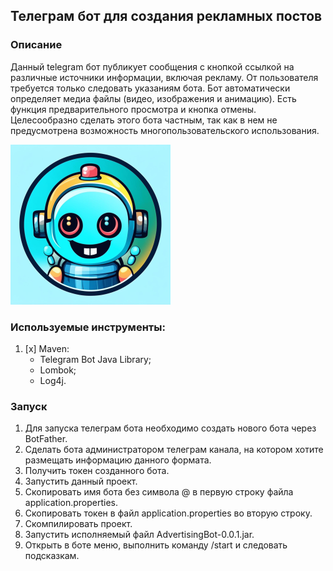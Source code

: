## Телеграм бот для создания рекламных постов
### Описание
Данный telegram бот публикует сообщения с кнопкой ссылкой на различные 
источники информации, включая рекламу. От пользователя требуется 
только следовать указаниям бота. Бот автоматически определяет медиа 
файлы (видео, изображения и анимацию). Есть функция предварительного 
просмотра и кнопка отмены. Целесообразно сделать этого бота частным, 
так как в нем не предусмотрена возможность многопользовательского 
использования.

![AdvertisingPostBot.png](src/main/resources/AdvertisingPostBot.png)

### Используемые инструменты:
1. [x] Maven:
    * Telegram Bot Java Library;
    * Lombok;
    * Log4j.

### Запуск
1. Для запуска телеграм бота необходимо создать нового бота через BotFather.
2. Сделать бота администратором телеграм канала, на котором хотите
   размещать информацию данного формата.
3. Получить токен созданного бота.
4. Запустить данный проект.
5. Скопировать имя бота без символа @ в первую строку файла 
application.properties.
6. Скопировать токен в файл application.properties во вторую строку.
7. Скомпилировать проект.
8. Запустить исполняемый файл AdvertisingBot-0.0.1.jar.
9. Открыть в боте меню, выполнить команду /start и следовать подсказкам.
